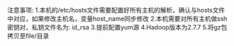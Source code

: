 注意事项:
1.本机的/etc/hosts文件需要配置好所有主机的解析，确认与hosts文件中对应，如果修改主机名，变量host_name同步修改
2.本机需要对所有主机做ssh密钥对，私钥文件名为: id_rsa
3.提前配置yum源
4.Hadoop版本为2.7.7
5.将gz包拷贝至file/目录
